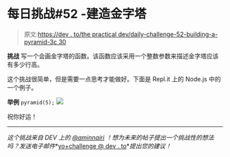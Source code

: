 # 每日挑战#52 -建造金字塔

> 原文:[https://dev . to/the practical dev/daily-challenge-52-building-a-pyramid-3c 30](https://dev.to/thepracticaldev/daily-challenge-52-building-a-pyramid-3c30)

**挑战**
写一个会画金字塔的函数。该函数应该采用一个整数参数来描述金字塔应该有多少行高。

这个挑战很简单，但是需要一点思考才能做好。下面是 Repl.it 上的 Node.js 中的一个例子。

**举例**
`pyramid(5);`
[![](../Images/2ae8eb52e21c44c1f8abd1870fd255bb.png)](https://res.cloudinary.com/practicaldev/image/fetch/s--9JfysuJH--/c_limit%2Cf_auto%2Cfl_progressive%2Cq_auto%2Cw_880/https://i.imgur.com/H5Y7U7R.png)

祝你好运！

* * *

*这个挑战来自 DEV 上的 [@aminnairi](https://dev.to/aminnairi) ！想为未来的帖子提出一个挑战性的想法吗？发送电子邮件**[yo+challenge @ dev . to](mailto:yo+challenge@dev.to)**提出您的建议！*